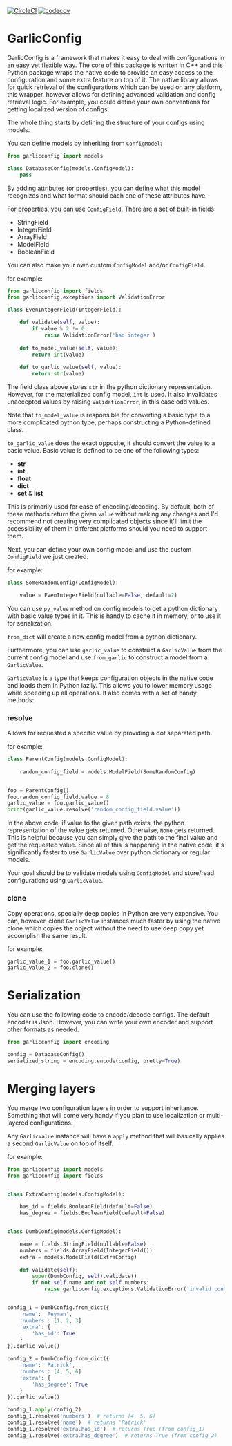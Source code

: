 [![CircleCI](https://circleci.com/gh/infoscout/garlicconfig.svg?style=svg&circle-token=cfc59c65adb4fae414d1665d74d8b520a6326444)](https://circleci.com/gh/infoscout/garlicconfig)
[![codecov](https://codecov.io/gh/infoscout/garlicconfig/branch/master/graph/badge.svg?token=5uJ3VXkNJl)](https://codecov.io/gh/infoscout/garlicconfig)

# GarlicConfig

GarlicConfig is a framework that makes it easy to deal with configurations in an easy yet flexible way. The core of this package is written in C++ and this Python package wraps the native code to provide an easy access to the configuration and some extra feature on top of it. The native library allows for quick retrieval of the configurations which can be used on any platform, this wrapper, however allows for defining advanced validation and config retrieval logic. For example, you could define your own conventions for getting localized version of configs.

The whole thing starts by defining the structure of your configs using models.

You can define models by inheriting from `ConfigModel`:

```python
from garlicconfig import models

class DatabaseConfig(models.ConfigModel):
    pass
```

By adding attributes (or properties), you can define what this model recognizes and what format should each one of these attributes have.

For properties, you can use `ConfigField`. There are a set of built-in fields:

* StringField
* IntegerField
* ArrayField
* ModelField
* BooleanField


You can also make your own custom `ConfigModel` and/or `ConfigField`.

for example:

```python
from garlicconfig import fields
from garlicconfig.exceptions import ValidationError

class EvenIntegerField(IntegerField):

    def validate(self, value):
        if value % 2 != 0:
            raise ValidationError('bad integer')
    
    def to_model_value(self, value):
        return int(value)
        
    def to_garlic_value(self, value):
        return str(value)
```

The field class above stores `str` in the python dictionary representation. However, for the materialized config model, `int` is used. It also invalidates unaccepted values by raising `ValidationError`, in this case odd values.

Note that `to_model_value` is responsible for converting a basic type to a more complicated python type, perhaps constructing a Python-defined class.

`to_garlic_value` does the exact opposite, it should convert the value to a basic value. Basic value is defined to be one of the following types:

* **str**
* **int**
* **float**
* **dict**
* **set** & **list**

This is primarily used for ease of encoding/decoding. By default, both of these methods return the given `value` without making any changes and I'd recommend not creating very complicated objects since it'll limit the accessibility of them in different platforms should you need to support them.

Next, you can define your own config model and use the custom `ConfigField` we just created.

for example:

```python
class SomeRandomConfig(ConfigModel):

	value = EvenIntegerField(nullable=False, default=2)
```

You can use `py_value` method on config models to get a python dictionary with basic value types in it. This is handy to cache it in memory, or to use it for serialization.

`from_dict` will create a new config model from a python dictionary.

Furthermore, you can use `garlic_value` to construct a `GarlicValue` from the current config model and use `from_garlic` to construct a model from a `GarlicValue`.

`GarlicValue` is a type that keeps configuration objects in the native code and loads them in Python lazily. This allows you to lower memory usage while speeding up all operations. It also comes with a set of handy methods:

### resolve
Allows for requested a specific value by providing a dot separated path.

for example:

```python
class ParentConfig(models.ConfigModel):
    
    random_config_field = models.ModelField(SomeRandomConfig)


foo = ParentConfig()
foo.random_config_field.value = 8
garlic_value = foo.garlic_value()
print(garlic_value.resolve('random_config_field.value'))
```
In the above code, if value to the given path exists, the python representation of the value gets returned. Otherwise, `None` gets returned. This is helpful because you can simply give the path to the final value and get the requested value. Since all of this is happening in the native code, it's significantly faster to use `GarlicValue` over python dictionary or regular models.

Your goal should be to validate models using `ConfigModel` and store/read configurations using `GarlicValue`.

### clone
Copy operations, specially deep copies in Python are very expensive. You can, however, clone `GarlicValue` instances much faster by using the native clone which copies the object without the need to use deep copy yet accomplish the same result.

for example:

```python
garlic_value_1 = foo.garlic_value()
garlic_value_2 = foo.clone()
```

# Serialization

You can use the following code to encode/decode configs. The default encoder is Json. However, you can write your own encoder and support other formats as needed.

```python
from garlicconfig import encoding

config = DatabaseConfig()
serialized_string = encoding.encode(config, pretty=True)
```


# Merging layers

You merge two configuration layers in order to support inheritance. Something that will come very handy if you plan to use localization or multi-layered configurations.

Any `GarlicValue` instance will have a `apply` method that will basically applies a second `GarlicValue` on top of itself.

for example:

```python
from garlicconfig import models
from garlicconfig import fields


class ExtraConfig(models.ConfigModel):

    has_id = fields.BooleanField(default=False)
    has_degree = fields.BooleanField(default=False)


class DumbConfig(models.ConfigModel):

    name = fields.StringField(nullable=False)
    numbers = fields.ArrayField(IntegerField())
    extra = models.ModelField(ExtraConfig)
    
    def validate(self):
        super(DumbConfig, self).validate()
        if not self.name and not self.numbers:
            raise garlicconfig.exceptions.ValidationError('invalid config for some reason!')


config_1 = DumbConfig.from_dict({
    'name': 'Peyman',
    'numbers': [1, 2, 3]
    'extra': {
        'has_id': True
    }
}).garlic_value()

config_2 = DumbConfig.from_dict({
    'name': 'Patrick',
    'numbers': [4, 5, 6]
    'extra': {
        'has_degree': True
    }
}).garlic_value()

config_1.apply(config_2)
config_1.resolve('numbers')  # returns [4, 5, 6]
config_1.resolve('name')  # returns 'Patrick'
config_1.resolve('extra.has_id')  # returns True (from config_1)
config_1.resolve('extra.has_degree')  # returns True (from config_2)
```